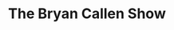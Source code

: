 ---
title:         "The Bryan Callen Show"
description:   "The Bryan Callen Show is a one-on-one, one-hour interview, featuring an array of different personalities, from celebrities to authors, producers, film makers, directors and other accomplished individuals. We discuss a variety of topics, focusing on perspective and experience."
url-thumbnail: "http://static.libsyn.com/p/assets/2/f/7/8/2f78fe119d0dd2cc/bcs-1400.jpg"
url-rss:       "http://feeds.feedburner.com/TheBryanCallenShow"
url-web:       "http://bryancallen.com/"
url-itunes:    "https://itunes.apple.com/us/podcast/the-bryan-callen-show/id552184090?mt=2&uo=4"
tags:         [comedy, history, interview, culture]
---